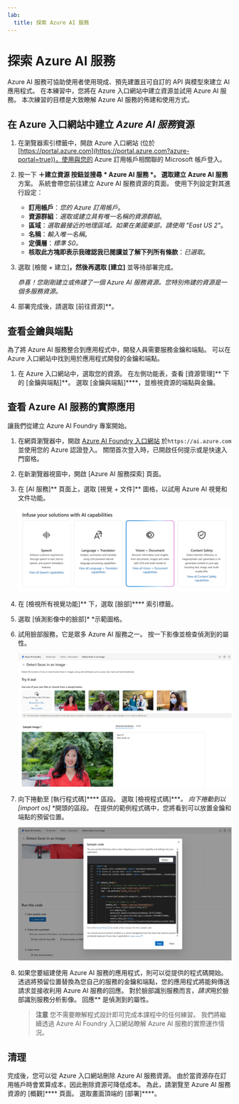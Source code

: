 ```yaml
---
lab:
  title: 探索 Azure AI 服務
---
```


# 探索 Azure AI 服務

Azure AI 服務可協助使用者使用現成、預先建置且可自訂的 API 與模型來建立 AI 應用程式。 在本練習中，您將在 Azure 入口網站中建立資源並試用 Azure AI 服務。 本次練習的目標是大致瞭解 Azure AI 服務的佈建和使用方式。

## 在 Azure 入口網站中建立 *Azure AI 服務*資源

1. 在瀏覽器索引標籤中，開啟 Azure 入口網站 (位於 [https://portal.azure.com](https://portal.azure.com?azure-portal=true))，使用與您的 Azure 訂用帳戶相關聯的 Microsoft 帳戶登入。

1. 按一下 **＋建立資源 **按鈕並搜尋  * Azure AI 服務 *。 選取**建立** **Azure AI 服務**方案。 系統會帶您前往建立 Azure AI 服務資源的頁面。 使用下列設定對其進行設定：
    - **訂用帳戶**：*您的 Azure 訂用帳戶*。
    - **資源群組**：*選取或建立具有唯一名稱的資源群組*。
    - **區域**：*選取最接近的地理區域。如果在美國東部，請使用 "East US 2"*。
    - **名稱**：*輸入唯一名稱*。
    - **定價層**：*標準 S0。*
    - **核取此方塊即表示我確認我已閱讀並了解下列所有條款**：*已選取*。

1. 選取 [檢閱 + 建立]****，然後再選取 [建立]**** 並等待部署完成。

    *恭喜！您剛剛建立或佈建了一個 Azure AI 服務資源。您特別佈建的資源是一個多服務資源。*

1. 部署完成後，請選取 [前往資源]**。 

## 查看金鑰與端點

為了將 Azure AI 服務整合到應用程式中，開發人員需要服務金鑰和端點。 可以在 Azure 入口網站中找到用於應用程式開發的金鑰和端點。 

1. 在 Azure 入口網站中，選取您的資源。 在左側功能表，查看 [資源管理]** 下的 [金鑰與端點]**。 選取 [金鑰與端點]****，並檢視資源的端點與金鑰。 

## 查看 Azure AI 服務的實際應用

讓我們從建立 Azure AI Foundry 專案開始。

1. 在網頁瀏覽器中，開啟 [Azure AI Foundry 入口網站](https://ai.azure.com) 於`https://ai.azure.com` 並使用您的 Azure 認證登入。 關閉首次登入時，已開啟任何提示或是快速入門窗格。
 
1. 在新瀏覽器視窗中，開啟 [Azure AI 服務探索] 頁面[](https://ai.azure.com/explore/aiservices)。

1. 在 [AI 服務]** 頁面上，選取 [視覺 + 文件]** 圖格，以試用 Azure AI 視覺和文件功能。

    ![在 [AI 服務] 頁面上選取 [視覺與文件] 圖格的螢幕擷取畫面。](./media/vision-document-tile.png)

1. 在 [檢視所有視覺功能]** 下，選取 [臉部]**** 索引標籤。 

1. 選取 [偵測影像中的臉部]* *示範圖格。 

1. 試用臉部服務，它是眾多 Azure AI 服務之一。 按一下影像並檢查偵測到的屬性。 

    ![Azure AI Foundry 入口網站中偵測臉部示範的螢幕擷取畫面。](./media/detect-faces-demo.png)

1. 向下捲動至 [執行程式碼]**** 區段。 選取 [檢視程式碼]****。 向下捲動到以 [import os]* *開頭的區段。 在提供的範例程式碼中，您將看到可以放置金鑰和端點的預留位置。

    ![檢視程式碼螢幕的螢幕擷取畫面，其中顯示了金鑰和端點的程式碼預留位置。](./media/view-code-example.png) 

1. 如果您要組建使用 Azure AI 服務的應用程式，則可以從提供的程式碼開始。 透過將預留位置替換為您自己的服務的金鑰和端點，您的應用程式將能夠傳送請求並接收利用 Azure AI 服務的回應。 對於臉部識別服務而言，*請求*用於臉部識別服務分析影像。 回應** 是偵測到的屬性。 

    >**注意** 您不需要瞭解程式設計即可完成本課程中的任何練習。 我們將繼續透過 Azure AI Foundry 入口網站瞭解 Azure AI 服務的實際運作情況。  
 
## 清理 

完成後，您可以從 Azure 入口網站刪除 Azure AI 服務資源。 由於當資源存在訂用帳戶時會累算成本，因此刪除資源可降低成本。 為此，請瀏覽至 Azure AI 服務資源的 [概觀]**** 頁面。 選取畫面頂端的 [部署]****。

